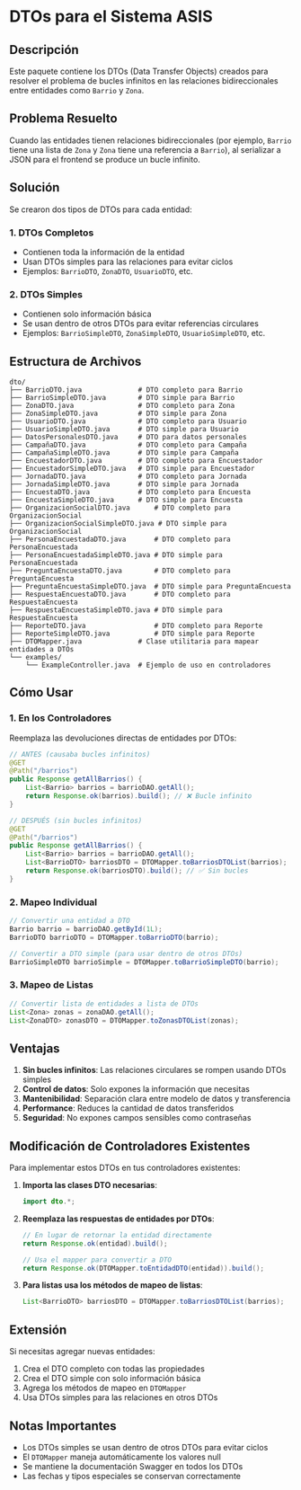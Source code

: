 # DTOs para el Sistema ASIS

## Descripción

Este paquete contiene los DTOs (Data Transfer Objects) creados para resolver el problema de bucles infinitos en las relaciones bidireccionales entre entidades como `Barrio` y `Zona`.

## Problema Resuelto

Cuando las entidades tienen relaciones bidireccionales (por ejemplo, `Barrio` tiene una lista de `Zona` y `Zona` tiene una referencia a `Barrio`), al serializar a JSON para el frontend se produce un bucle infinito.

## Solución

Se crearon dos tipos de DTOs para cada entidad:

### 1. DTOs Completos
- Contienen toda la información de la entidad
- Usan DTOs simples para las relaciones para evitar ciclos
- Ejemplos: `BarrioDTO`, `ZonaDTO`, `UsuarioDTO`, etc.

### 2. DTOs Simples  
- Contienen solo información básica
- Se usan dentro de otros DTOs para evitar referencias circulares
- Ejemplos: `BarrioSimpleDTO`, `ZonaSimpleDTO`, `UsuarioSimpleDTO`, etc.

## Estructura de Archivos

```
dto/
├── BarrioDTO.java              # DTO completo para Barrio
├── BarrioSimpleDTO.java        # DTO simple para Barrio
├── ZonaDTO.java                # DTO completo para Zona  
├── ZonaSimpleDTO.java          # DTO simple para Zona
├── UsuarioDTO.java             # DTO completo para Usuario
├── UsuarioSimpleDTO.java       # DTO simple para Usuario
├── DatosPersonalesDTO.java     # DTO para datos personales
├── CampañaDTO.java             # DTO completo para Campaña
├── CampañaSimpleDTO.java       # DTO simple para Campaña
├── EncuestadorDTO.java         # DTO completo para Encuestador
├── EncuestadorSimpleDTO.java   # DTO simple para Encuestador
├── JornadaDTO.java             # DTO completo para Jornada
├── JornadaSimpleDTO.java       # DTO simple para Jornada
├── EncuestaDTO.java            # DTO completo para Encuesta
├── EncuestaSimpleDTO.java      # DTO simple para Encuesta
├── OrganizacionSocialDTO.java      # DTO completo para OrganizacionSocial
├── OrganizacionSocialSimpleDTO.java # DTO simple para OrganizacionSocial
├── PersonaEncuestadaDTO.java       # DTO completo para PersonaEncuestada
├── PersonaEncuestadaSimpleDTO.java # DTO simple para PersonaEncuestada
├── PreguntaEncuestaDTO.java        # DTO completo para PreguntaEncuesta
├── PreguntaEncuestaSimpleDTO.java  # DTO simple para PreguntaEncuesta
├── RespuestaEncuestaDTO.java       # DTO completo para RespuestaEncuesta
├── RespuestaEncuestaSimpleDTO.java # DTO simple para RespuestaEncuesta
├── ReporteDTO.java                 # DTO completo para Reporte
├── ReporteSimpleDTO.java           # DTO simple para Reporte
├── DTOMapper.java              # Clase utilitaria para mapear entidades a DTOs
└── examples/
    └── ExampleController.java  # Ejemplo de uso en controladores
```

## Cómo Usar

### 1. En los Controladores

Reemplaza las devoluciones directas de entidades por DTOs:

```java
// ANTES (causaba bucles infinitos)
@GET
@Path("/barrios")
public Response getAllBarrios() {
    List<Barrio> barrios = barrioDAO.getAll();
    return Response.ok(barrios).build(); // ❌ Bucle infinito
}

// DESPUÉS (sin bucles infinitos)
@GET  
@Path("/barrios")
public Response getAllBarrios() {
    List<Barrio> barrios = barrioDAO.getAll();
    List<BarrioDTO> barriosDTO = DTOMapper.toBarriosDTOList(barrios);
    return Response.ok(barriosDTO).build(); // ✅ Sin bucles
}
```

### 2. Mapeo Individual

```java
// Convertir una entidad a DTO
Barrio barrio = barrioDAO.getById(1L);
BarrioDTO barrioDTO = DTOMapper.toBarrioDTO(barrio);

// Convertir a DTO simple (para usar dentro de otros DTOs)
BarrioSimpleDTO barrioSimple = DTOMapper.toBarrioSimpleDTO(barrio);
```

### 3. Mapeo de Listas

```java
// Convertir lista de entidades a lista de DTOs
List<Zona> zonas = zonaDAO.getAll();
List<ZonaDTO> zonasDTO = DTOMapper.toZonasDTOList(zonas);
```

## Ventajas

1. **Sin bucles infinitos**: Las relaciones circulares se rompen usando DTOs simples
2. **Control de datos**: Solo expones la información que necesitas
3. **Mantenibilidad**: Separación clara entre modelo de datos y transferencia
4. **Performance**: Reduces la cantidad de datos transferidos
5. **Seguridad**: No expones campos sensibles como contraseñas

## Modificación de Controladores Existentes

Para implementar estos DTOs en tus controladores existentes:

1. **Importa las clases DTO necesarias**:
   ```java
   import dto.*;
   ```

2. **Reemplaza las respuestas de entidades por DTOs**:
   ```java
   // En lugar de retornar la entidad directamente
   return Response.ok(entidad).build();
   
   // Usa el mapper para convertir a DTO
   return Response.ok(DTOMapper.toEntidadDTO(entidad)).build();
   ```

3. **Para listas usa los métodos de mapeo de listas**:
   ```java
   List<BarrioDTO> barriosDTO = DTOMapper.toBarriosDTOList(barrios);
   ```

## Extensión

Si necesitas agregar nuevas entidades:

1. Crea el DTO completo con todas las propiedades
2. Crea el DTO simple con solo información básica  
3. Agrega los métodos de mapeo en `DTOMapper`
4. Usa DTOs simples para las relaciones en otros DTOs

## Notas Importantes

- Los DTOs simples se usan dentro de otros DTOs para evitar ciclos
- El `DTOMapper` maneja automáticamente los valores null
- Se mantiene la documentación Swagger en todos los DTOs
- Las fechas y tipos especiales se conservan correctamente
